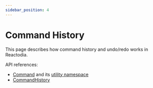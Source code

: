 ```yaml
---
sidebar_position: 4
---
```


# Command History

This page describes how command history and undo/redo works in Reactodia.

API references:
  - [Command](/docs/api/workspace/interfaces/Command) and its [utility namespace](/docs/api/workspace/namespaces/Command)
  - [CommandHistory](/docs/api/workspace/interfaces/CommandHistory)
